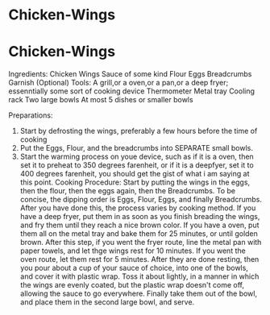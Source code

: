 # Chicken-Wings
# Chicken-Wings
Ingredients:
Chicken Wings
Sauce of some kind
Flour
Eggs
Breadcrumbs
Garnish (Optional)
Tools:
A grill,or a oven,or a pan,or a deep fryer; essenntially some sort of cooking device
Thermometer
Metal tray
Cooling rack
Two large bowls
At most 5 dishes or smaller bowls

Preparations:
1. Start by defrosting the wings, preferably a few hours before the time of cooking
2. Put the Eggs, Flour, and the breadcrumbs into SEPARATE small bowls.
3. Start the warming process on youe device, such as if it is a oven, then set it to preheat to 350 degrees farenheit, or if it is a deepfyer, set it to 400 degrees farenheit, you should get the gist of what i am saying at this point.
Cooking Procedure:
Start by putting the wings in the eggs, then the flour, then the eggs again, then the Breadcrumbs. To be concise, the dipping order is Eggs, Flour, Eggs, and finally Breadcrumbs.
After you have done this, the process varies by cooking method. If you have a deep fryer, put them in as soon as you finish breading the wings, and fry them until they reach a nice brown color. If you have a oven, put them all on the metal tray and bake them for 25 minutes, or until golden brown.
After this step, if you went the fryer route, line the metal pan with paper towels, and let thge wings rest for 10 minutes. If you went the oven route, let them rest for 5 minutes.
After they are done resting, then you pour about a cup of your sauce of choice, into one of the bowls, and cover it with plastic wrap. Toss it about lightly, in a manner in which the wings are evenly coated, but the plastic wrap doesn't come off, allowing the sauce to go everywhere.
Finally take them out of the bowl, and place them in the second large bowl, and serve.
